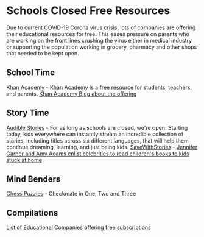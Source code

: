 # Schools Closed Free Resources
Due to current COVID-19 Corona virus crisis, lots of companies are offering their educational resources for free. This eases pressure on parents who are working on the front lines crushing the virus either in medical industry or supporting the population working in grocery, pharmacy and other shops that needed to be kept open.

## School Time
[Khan Academy](https://www.khanacademy.org) - Khan Academy is a free resource for students, teachers, and parents. [Khan Academy Blog about the offering](https://www.khanacademy.org/about/blog/post/611770255064350720/remote-learning-with-khan-academy-during-school)

## Story Time
[Audible Stories](https://stories.audible.com/start-listen) - For as long as schools are closed, we're open. Starting today, kids everywhere can instantly stream an incredible collection of stories, including titles across six different languages, that will help them continue dreaming, learning, and just being kids.
[SaveWithStories](https://www.instagram.com/savewithstories/?utm_source=ig_embed&utm_campaign=loading) - [Jennifer Garner and Amy Adams enlist celebrities to read children's books to kids stuck at home](https://www.cbsnews.com/news/coronavirus-jennifer-garner-amy-adams-celebrities-read-childrens-books-live-stream-quarantined-kids-school/)

## Mind Benders
[Chess Puzzles](https://www.chesspuzzles.com/) - Checkmate in One, Two and Three

## Compilations
[List of Educational Companies offering free subscriptions](https://kidsactivitiesblog.com/135609/list-of-education-companies-offering-free-subscriptions/)

